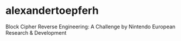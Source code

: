 # alexandertoepferh
Block Cipher Reverse Engineering: A Challenge by Nintendo European Research &amp; Development
